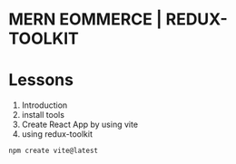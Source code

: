 # MERN EOMMERCE | REDUX-TOOLKIT

# Lessons

1. Introduction
2. install tools
3. Create React App by using vite
4. using redux-toolkit

```js
npm create vite@latest
```
